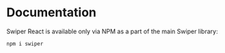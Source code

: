 # Documentation

Swiper React is available only via NPM as a part of the main Swiper library:

```
npm i swiper
```
